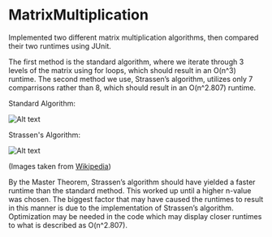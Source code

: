 # MatrixMultiplication

Implemented two different matrix multiplication algorithms, then compared their two runtimes using JUnit.

The first method is the standard algorithm, where we iterate through 3 levels of the matrix using for loops, which should result in an O(n^3) runtime. The second method we use, Strassen’s algorithm, utilizes only 7 comparrisons rather than 8, which should result in an O(n^2.807) runtime. 


Standard Algorithm:

![Alt text](http://i.imgur.com/zdl20mq.jpg "Standard Algorithm")

Strassen's Algorithm:

![Alt text](http://i.imgur.com/1xyW6Jq.jpg "Strassen's Algorithm")

(Images taken from [Wikipedia](https://en.wikipedia.org/wiki/Strassen_algorithm))


By the Master Theorem, Strassen’s algorithm should have yielded a faster runtime than the standard method. This worked up until a higher n-value was chosen. The biggest factor that may have caused the runtimes to result in this manner is due to the implementation of Strassen’s algorithm. Optimization may be needed in the code which may display closer runtimes to what is described as O(n^2.807).
